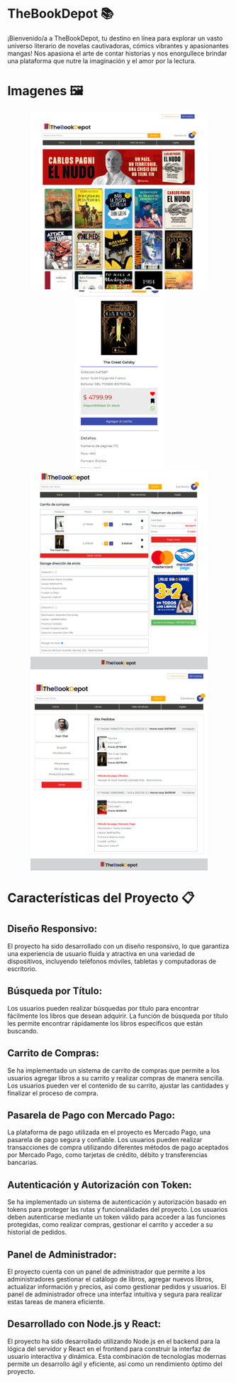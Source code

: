 
# TheBookDepot 📚

¡Bienvenido/a a TheBookDepot, tu destino en línea para explorar un vasto universo literario de novelas cautivadoras, cómics vibrantes y apasionantes mangas! Nos apasiona el arte de contar historias y nos enorgullece brindar una plataforma que nutre la imaginación y el amor por la lectura.

# Imagenes 🖼️

<div align="center">
  <img src="./frontend/public/img/readme/Home.png" width="400" height="400" alt="Home">
  <img src="./frontend/public/img/readme/detalle.png" width="200" height="400" alt="Detalle" style="object-fit: cover;">
</div>
<div align="center">
  <img src="./frontend/public/img/readme/carrito.png" width="400" height="450" alt="Carrito">
  <img src="./frontend/public/img/readme/Screenshot_1.png" width="400" height="450" alt="Screenshot 1">
</div>

# Características del Proyecto 📋

## Diseño Responsivo:
El proyecto ha sido desarrollado con un diseño responsivo, lo que garantiza una experiencia de usuario fluida y atractiva en una variedad de dispositivos, incluyendo teléfonos móviles, tabletas y computadoras de escritorio.

## Búsqueda por Título:
Los usuarios pueden realizar búsquedas por título para encontrar fácilmente los libros que desean adquirir. La función de búsqueda por título les permite encontrar rápidamente los libros específicos que están buscando.

## Carrito de Compras:
Se ha implementado un sistema de carrito de compras que permite a los usuarios agregar libros a su carrito y realizar compras de manera sencilla. Los usuarios pueden ver el contenido de su carrito, ajustar las cantidades y finalizar el proceso de compra.

## Pasarela de Pago con Mercado Pago:
La plataforma de pago utilizada en el proyecto es Mercado Pago, una pasarela de pago segura y confiable. Los usuarios pueden realizar transacciones de compra utilizando diferentes métodos de pago aceptados por Mercado Pago, como tarjetas de crédito, débito y transferencias bancarias.

## Autenticación y Autorización con Token:
Se ha implementado un sistema de autenticación y autorización basado en tokens para proteger las rutas y funcionalidades del proyecto. Los usuarios deben autenticarse mediante un token válido para acceder a las funciones protegidas, como realizar compras, gestionar el carrito y acceder a su historial de pedidos.

## Panel de Administrador:
El proyecto cuenta con un panel de administrador que permite a los administradores gestionar el catálogo de libros, agregar nuevos libros, actualizar información y precios, así como gestionar pedidos y usuarios. El panel de administrador ofrece una interfaz intuitiva y segura para realizar estas tareas de manera eficiente.

## Desarrollado con Node.js y React:
El proyecto ha sido desarrollado utilizando Node.js en el backend para la lógica del servidor y React en el frontend para construir la interfaz de usuario interactiva y dinámica. Esta combinación de tecnologías modernas permite un desarrollo ágil y eficiente, así como un rendimiento óptimo del proyecto.